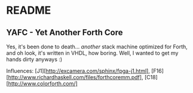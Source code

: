README
======

YAFC - Yet Another Forth Core
-----------------------------
Yes, it's been done to death... *another* stack machine optimized for Forth, and oh look, it's written in VHDL, how boring.  Well, I wanted to get my hands dirty anyways :)

Influences: [J1][http://excamera.com/sphinx/fpga-j1.html], [F16][http://www.richardhaskell.com/files/forthcoremm.pdf], [C18][http://www.colorforth.com/]
